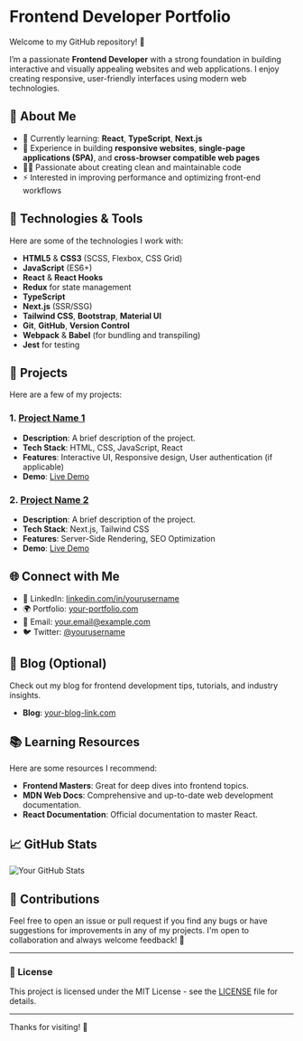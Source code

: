 # Frontend Developer Portfolio

Welcome to my GitHub repository! 👋

I’m a passionate **Frontend Developer** with a strong foundation in building interactive and visually appealing websites and web applications. I enjoy creating responsive, user-friendly interfaces using modern web technologies.

## 🚀 About Me

- 🌱 Currently learning: **React**, **TypeScript**, **Next.js**
- 💼 Experience in building **responsive websites**, **single-page applications (SPA)**, and **cross-browser compatible web pages**
- 🧑‍💻 Passionate about creating clean and maintainable code
- ⚡ Interested in improving performance and optimizing front-end workflows

## 🔧 Technologies & Tools

Here are some of the technologies I work with:

- **HTML5** & **CSS3** (SCSS, Flexbox, CSS Grid)
- **JavaScript** (ES6+)
- **React** & **React Hooks**
- **Redux** for state management
- **TypeScript**
- **Next.js** (SSR/SSG)
- **Tailwind CSS**, **Bootstrap**, **Material UI**
- **Git**, **GitHub**, **Version Control**
- **Webpack** & **Babel** (for bundling and transpiling)
- **Jest** for testing

## 💼 Projects

Here are a few of my projects:

### 1. [**Project Name 1**](https://github.com/yourusername/project1)
   - **Description**: A brief description of the project.
   - **Tech Stack**: HTML, CSS, JavaScript, React
   - **Features**: Interactive UI, Responsive design, User authentication (if applicable)
   - **Demo**: [Live Demo](http://link-to-demo.com)

### 2. [**Project Name 2**](https://github.com/yourusername/project2)
   - **Description**: A brief description of the project.
   - **Tech Stack**: Next.js, Tailwind CSS
   - **Features**: Server-Side Rendering, SEO Optimization
   - **Demo**: [Live Demo](http://link-to-demo.com)

## 🌐 Connect with Me

- 💼 LinkedIn: [linkedin.com/in/yourusername](https://www.linkedin.com/in/yourusername)
- 🌍 Portfolio: [your-portfolio.com](http://your-portfolio.com)
- 📧 Email: your.email@example.com
- 🐦 Twitter: [@yourusername](https://twitter.com/yourusername)

## 📝 Blog (Optional)

Check out my blog for frontend development tips, tutorials, and industry insights.

- **Blog**: [your-blog-link.com](http://your-blog-link.com)

## 📚 Learning Resources

Here are some resources I recommend:

- **Frontend Masters**: Great for deep dives into frontend topics.
- **MDN Web Docs**: Comprehensive and up-to-date web development documentation.
- **React Documentation**: Official documentation to master React.

## 📈 GitHub Stats

![Your GitHub Stats](https://github-readme-stats.vercel.app/api?username=yourusername&show_icons=true&hide_title=true&hide=prs&count_private=true&hide_border=true)

## 🤝 Contributions

Feel free to open an issue or pull request if you find any bugs or have suggestions for improvements in any of my projects. I'm open to collaboration and always welcome feedback! 🚀

---

### 📜 License

This project is licensed under the MIT License - see the [LICENSE](LICENSE) file for details.

---

Thanks for visiting! 🌟
